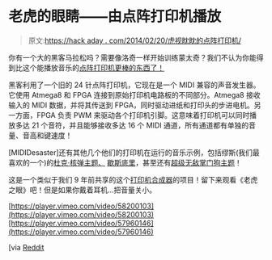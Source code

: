 # 老虎的眼睛——由点阵打印机播放

> 原文:[https://hack aday . com/2014/02/20/虎视眈眈的点阵打印机/](https://hackaday.com/2014/02/20/eye-of-the-tiger-as-played-by-a-dot-matrix-printer/)

你有一个大的黑客马拉松吗？需要像洛奇一样开始训练蒙太奇？我们不认为你能得到比这个能播放音乐的[点阵打印机更棒的东西了！](http://vimeo.com/58200103)

黑客利用了一个旧的 24 针点阵打印机，它现在是一个 MIDI 兼容的声音发生器。它使用 Atmega8 和 FPGA 连接到原始打印机电路板的不同部分。Atmega8 接收输入的 MIDI 数据，并将其传送到 FPGA，同时驱动进纸和打印头的步进电机。另一方面，FPGA 负责 PWM 来驱动各个打印机引脚。这意味着打印机可以同时播放多达 21 个音符，并且能够接收多达 16 个 MIDI 通道，所有通道都有单独的音量、音高和键速度！

[MIDIDesaster]还有其他几个他们的打印机在运行的音乐示例，包括缪斯(我们最喜欢的一个)的[杜克·核弹主题、](http://vimeo.com/57303383) [歇斯底里](http://vimeo.com/57303777)，甚至还有[超级无敌掌门狗主题](http://vimeo.com/56586038)！

这是一个类似于我们 9 年前共享的这个[打印机合成器](http://hackaday.com/2005/05/31/dot-matrix-synth/)的项目！留下来观看《老虎之眼》吧！但是如果你戴着耳机…把音量关小。

[https://player.vimeo.com/video/58200103](https://player.vimeo.com/video/58200103)[https://player.vimeo.com/video/57960146](https://player.vimeo.com/video/57960146)

[via [Reddit](http://www.reddit.com/r/videos/comments/1ycdng/eye_of_the_tiger_on_a_dot_matrix_printer/)